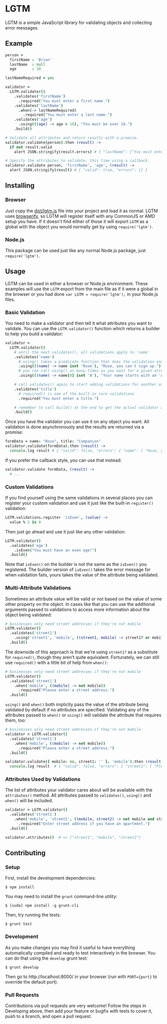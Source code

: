# LGTM

LGTM is a simple JavaScript library for validating objects and collecting error messages.


## Example

```coffeescript
person =
  firstName : 'Brian'
  lastName  : null
  age       : 30

lastNameRequired = yes

validator =
  LGTM.validator()
    .validates('firstName')
      .required("You must enter a first name.")
    .validates('lastName')
      .when(-> lastNameRequired)
        .required("You must enter a last name.")
    .validates('age')
      .using(((age) -> age > 18), "You must be over 18.")
    .build()

# Validate all attributes and return results with a promise.
validator.validate(person).then (result) ->
  if not result.valid
    alert JSON.stringify(result.errors) # { "lastName": ["You must enter a last name."] }

# Specify the attributes to validate, this time using a callback.
validator.validate person, 'firstName', 'age', (result) ->
  alert JSON.stringify(result) # { "valid": true, "errors": {} }
```

## Installing

### Browser

Just copy the [dist/lgtm.js](dist/lgtm.js) file into your project and load it
as normal. LGTM uses [browserify](http://browserify.org/), so LGTM will
register itself with any CommonJS or AMD setup you have. If it doesn't find
either of those it will export `LGTM` as a global with the object you would
normally get by using `require('lgtm')`.

### Node.js

This package can be used just like any normal Node.js package, just
`require('lgtm')`.


## Usage

LGTM can be used in either a browser or Node.js environment. These examples
will use the `LGTM` export from the main file as if it were a global in the
browser or you had done `var LGTM = require('lgtm');` in your Node.js files.

### Basic Validation

You need to make a validator and then tell it what attributes you want to
validate. You can use the `LGTM.validator()` function which returns a builder
to help you build a validator:

```coffeescript
validator =
  LGTM.validator()
    # until the next validates(), all validations apply to 'name'
    .validates('name')
      # using() takes a predicate function that does the validation and an associated error message
      .using(((name) -> name isnt 'Rose'), "Rose, you can't sign up.")
      # you can call using() as many times as you want for a given attribute
      .using(((name) -> name[0] isnt 'A'), "Your name starts with an 'A', you can't sign up.")

    # call validates() again to start adding validations for another attribute
    .validates('title')
      # required() is one of the built-in core validations
      .required("You must enter a title.")

    # remember to call build() at the end to get the actual validator and not the builder
    .build()
```

Once you have the validator you can use it on any object you want. All
validation is done asynchronously and the results are returned via a promise:

```coffeescript
formData = name: "Rose", title: "Companion"
validator.validate(formData).then (result) ->
  console.log result # { "valid": false, "errors": { "name": [ "Rose, you can't sign up." ] } }
```

If you prefer the callback style, you can use that instead:

```coffeescript
validator.validate formData, (result) ->
  # ...
```


### Custom Validations

If you find yourself using the same validations in several places you can
register your custom validation and use it just like the built-in `register()`
validation:

```coffeescript
LGTM.validations.register 'isEven', (value) ->
  value % 2 is 0
```

Then just go ahead and use it just like any other validation:

```coffeescript
LGTM.validator()
  .validates('age')
    .isEven("You must have an even age!")
  .build()
```

Note that `isEven()` on the builder is not the same as the `isEven()` you
registered. The builder version of `isEven()` takes the error message for when
validation fails, yours takes the value of the attribute being validated.


### Multi-Attribute Validations

Sometimes an attribute value will be valid or not based on the value of some
other property on the object. In cases like that you can use the additional
arguments passed to validations to access more information about the object
being validated:

```coffeescript
# businesses only need street addresses if they're not mobile
LGTM.validator()
  .validates('street1')
    .using('street1', 'mobile', ((street1, mobile) -> street1? or mobile), "Please enter a street address.")
  .build()
```

The downside of this approach is that we're using `street1?` as a substitute
for `required()`, though they aren't quite equivalent. Fortunately, we can
still use `required()` with a little bit of help from `when()`:

```coffeescript
# businesses only need street addresses if they're not mobile
LGTM.validator()
  .validates('street1')
    .when('mobile', ((mobile) -> not mobile))
      .required("Please enter a street address.")
  .build()
```

`using()` and `when()` both implicity pass the value of the attribute being
validated by default if no attributes are specified. Validating any of the
attributes passed to `when()` or `using()` will validate the attribute that
requires them, too:

```coffeescript
# businesses only need street addresses if they're not mobile
validator = LGTM.validator()
  .validates('street1')
    .when('mobile', ((mobile) -> not mobile))
      .required("Please enter a street address.")
  .build()

validator.validate({ mobile: no, street1: '' }, 'mobile').then (result) ->
  console.log result  # { "valid": false, "errors": { "street1": [ "Please enter a street address." ] } }
```


### Attributes Used by Validations

The list of attributes your validator cares about will be available with the
`attributes()` method. All attributes passed to `validates()`, `using()` and
`when()` will be included.

```coffeescript
validator = LGTM.validator()
  .validates('street1')
    .when('mobile', 'street2', ((mobile, street2) -> not mobile and street2?))
      .required("Enter street address if you have an apartment.")
  .build()

validator.attributes()  # => ["street1", "mobile", "street2"]
```

## Contributing

### Setup

First, install the development dependencies:

```
$ npm install
```

You may need to install the `grunt` command-line utility:

```
$ [sudo] npm install -g grunt-cli
```

Then, try running the tests:

```
$ grunt test
```

### Development

As you make changes you may find it useful to have everything automatically
compiled and ready to test interactively in the browser. You can do that using
the `develop` grunt test:

```
$ grunt develop
```

Then go to http://localhost:8000/ in your browser (run with `PORT={port}` to
override the default port).

### Pull Requests

Contributions via pull requests are very welcome! Follow the steps in
Developing above, then add your feature or bugfix with tests to cover it, push
to a branch, and open a pull request.
